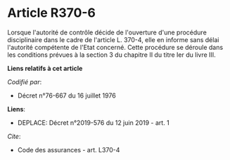 # Article R370-6

Lorsque l'autorité de contrôle décide de l'ouverture d'une procédure disciplinaire dans le cadre de l'article L. 370-4, elle
en informe sans délai l'autorité compétente de l'Etat concerné. Cette procédure se déroule dans les conditions prévues à la
section 3 du chapitre II du titre Ier du livre III.

**Liens relatifs à cet article**

_Codifié par_:

  - Décret n°76-667 du 16 juillet 1976

**Liens**:

  - DEPLACE: Décret n°2019-576 du 12 juin 2019 - art. 1

_Cite_:

  - Code des assurances - art. L370-4
